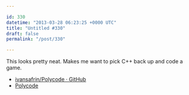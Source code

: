 ```yaml
---

id: 330
datetime: "2013-03-28 06:23:25 +0000 UTC"
title: "Untitled #330"
draft: false
permalink: "/post/330"

---
```


This looks pretty neat. Makes me want to pick C++ back up and code a game. 

 
 * [ivansafrin/Polycode · GitHub](https://github.com/ivansafrin/Polycode)
 * [Polycode](http://polycode.org/)


